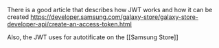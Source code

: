 There is  a good article that describes how JWT works and how it can be created https://developer.samsung.com/galaxy-store/galaxy-store-developer-api/create-an-access-token.html

Also, the JWT uses for autotificate on the [[Samsung Store]]